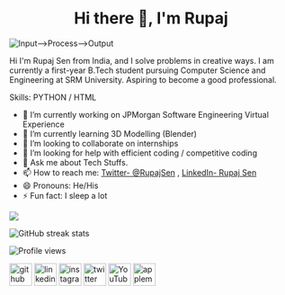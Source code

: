 <h1 align="center">     Hi there 👋,  I'm Rupaj     </h1>



![Input-->Process-->Output](https://mir-s3-cdn-cf.behance.net/project_modules/max_1200/79731568097599.5b50bca477735.jpg)

Hi I'm Rupaj Sen from India, and I solve problems in creative ways. I am currently a first-year B.Tech student pursuing Computer Science and Engineering at SRM University. Aspiring to become a good professional.

Skills: PYTHON / HTML 

- 🔭 I’m currently working on JPMorgan Software Engineering Virtual Experience
- 🌱 I’m currently learning 3D Modelling (Blender)
- 👯 I’m looking to collaborate on internships
- 🤔 I’m looking for help with efficient coding / competitive coding
- 💬 Ask me about Tech Stuffs.
- 📫 How to reach me: [Twitter- @RupajSen](https://twitter.com/RupajSen)   ,   [LinkedIn- Rupaj Sen](https://www.linkedin.com/in/rupaj-sen/)
- 😄 Pronouns: He/His
- ⚡ Fun fact: I sleep a lot
<img src="https://github-readme-stats.vercel.app/api?username=rupajsen&&show_icons=true&title_color=ffffff&icon_color=bb2acf&text_color=daf7dc&bg_color=191919">



![GitHub streak stats](https://github-readme-streak-stats.herokuapp.com/?user=rupajsen)  

![Profile views](https://gpvc.arturio.dev/rupajsen)  



[<img src='https://cdn.jsdelivr.net/npm/simple-icons@3.0.1/icons/github.svg' alt='github' height='40'>](https://github.com/rupajsen)  [<img src='https://cdn.jsdelivr.net/npm/simple-icons@3.0.1/icons/linkedin.svg' alt='linkedin' height='40'>](https://www.linkedin.com/in/rupajsen/)  [<img src='https://cdn.jsdelivr.net/npm/simple-icons@3.0.1/icons/instagram.svg' alt='instagram' height='40'>](https://www.instagram.com/_rupaj_/)  [<img src='https://cdn.jsdelivr.net/npm/simple-icons@3.0.1/icons/twitter.svg' alt='twitter' height='40'>](https://twitter.com/RupajSen)  [<img src='https://cdn.jsdelivr.net/npm/simple-icons@3.0.1/icons/youtube.svg' alt='YouTube' height='40'>](https://www.youtube.com/channel/UCqk_5c02wxvxADh5UEvtkJg)  [<img src='https://cdn.jsdelivr.net/npm/simple-icons@3.0.1/icons/applemusic.svg' alt='applemusic' height='40'>](https://music.apple.com/profile/rupajsen)  
